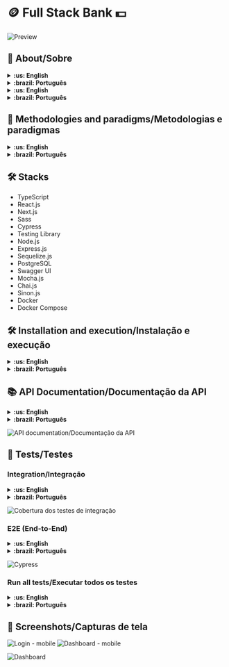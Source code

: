 # :coin: Full Stack Bank :dollar:

![Preview](./screenshots/login.png)

## :page_with_curl: About/Sobre

<details>
  <summary markdown="span"><strong>:us: English</strong></summary><br />

Full stack digital wallet application developed in Next.js and Node.js with TypeScript and built with Docker.

**Note:** the application is currently only in Brazilian Portuguese, I want to add an English translation soon.
<br />
</details>

<details>
  <summary markdown="span"><strong>:brazil: Português</strong></summary><br />

</details>



<details>
  <summary markdown="span"><strong>:us: English</strong></summary><br />

* Develop a frontend application with the Next.js framework and TypeScript
* Use Sass and CSS Modules for frontend styling
* Develop a RESTful API in Node.js with Express.js and TypeScript
* Use an ORM
* Use a PostgreSQL database
* Document the API with Open API and the Swagger UI framework
* Implement backend integration tests using Mocha.js, Chai.js and Sinon.js with 100% coverage
* Implement E2E tests with the Cypress framework in conjunction with the Testing Library
* Dockerize the application using Docker Compose
<br />
</details>

<details>
  <summary markdown="span"><strong>:brazil: Português</strong></summary><br />

* Desenvolver uma aplicação frontend com o framework Next.js e TypeScript
* Utilizar Sass e CSS Modules para a estilização do frontend
* Desenvolver uma API RESTful em Node.js com Express.js e TypeScript
* Utilizar um ORM
* Utilizar um banco de dados PostgreSQL
* Documentar a API com Open API e o framework Swagger UI
* Implementar testes de integração no backend utilizando Mocha.js, Chai.js e Sinon.js com 100% de cobertura
* Implementar testes E2E com o framework Cypress em conjunto com a Testing Library
* Dockerizar a aplicação utilizando Docker Compose
<br />
</details>

## :memo: Methodologies and paradigms/Metodologias e paradigmas

<details>
  <summary markdown="span"><strong>:us: English</strong></summary><br />

* Mobile First
* BEM (Block-Element-Modifier) ​​in CSS
* Object-Oriented Programming (OOP)
* SOLID Principles
<br />
</details>

<details>
  <summary markdown="span"><strong>:brazil: Português</strong></summary><br />

* Mobile First
* Padrão BEM (Block-Element-Modifier) no CSS
* Programação Orientada a Objetos (POO)
* Princípios de SOLID
<br />
</details>

## :hammer_and_wrench: Stacks

* TypeScript
* React.js
* Next.js
* Sass
* Cypress
* Testing Library
* Node.js
* Express.js
* Sequelize.js
* PostgreSQL
* Swagger UI
* Mocha.js
* Chai.js
* Sinon.js
* Docker
* Docker Compose

## :hammer_and_wrench: Installation and execution/Instalação e execução

<details>
  <summary markdown="span"><strong>:us: English</strong></summary><br />

To run this application you need to have **Git**, **Docker**, **Node** and **Docker Compose** installed on your computer. Docker Compose needs to be version **2.5.0** or higher and Node version **16**.

In addition, to run the step-by-step commands below, your operating system must also have a **Bash terminal** installed. If you are using **Linux** or **macOS**, Bash is already installed by default. However, if your system is **Windows**, you may need to do [separate installation](https://www.lifewire.com/install-bash-on-windows-10-4101773).

### 1. In the project root directory, run the command below in the terminal to install the dependencies

```sh
npm install
```

### 2. Start the application containers

```sh
npm run compose:up
```

By running the command above, three containers will be started:

* ng_frontend - mapped on the port 3000
* ng_backend - mapped on the port 3001
* ng_db - mapped on the port 3002

They are the front-end, back-end and the database, respectively. After the containers starts, you can enter the <http://localhost:3000> address in your browser to see the application running.

To stop the containers, run the command below:

```sh
npm run compose:down
```

<br />
</details>

<details>
  <summary markdown="span"><strong>:brazil: Português</strong></summary><br />

Para rodar está aplicação é necessário ter **Git**, **Docker**, **Node** e o **Docker Compose** instalados no seu computador. O Docker Compose precisa estar na versão **2.5.0** ou superior e o Node na versão **16**.

Além disso, para executar os comandos do passo-a-passo abaixo também é necessário que o seu sistema operacional tenha um **terminal Bash** instalado. Caso você esteja utilizando **Linux** ou **macOS**, o Bash já vem instalado por padrão. Porém, se o seu sistema for **Windows**, talvez você precise fazer [a instalação a parte](https://www.lifewire.com/install-bash-on-windows-10-4101773).

### 1. No diretório raiz do projeto, execute o comando baixo no terminal para instalar as dependências

```sh
npm install
```

### 2. Suba os containers da aplicação

```sh
npm run compose:up
```

Executando o comando acima, será criada uma rede de três containers:

* ng_frontend - mapeado na porta 3000
* ng_backend - mapeado na porta 3001
* ng_db - mapeado na porta 3002

Se tratam da aplicação frontend, backend e o banco de dados, respectivamente. Depois que eles estiverem rodando, basta acessar o endereço <http://localhost:3000> no seu navegador para utilizar a aplicação.

Para parar os containers, utilize o comando:

```sh
npm run compose:down
```

<br />
</details>

## :books: API Documentation/Documentação da API

<details>
  <summary markdown="span"><strong>:us: English</strong></summary><br />

With the application running, access the <http://localhost:3001/docs> address in your browser to see the API documentation implemented with Swagger UI.
<br />
</details>

<details>
  <summary markdown="span"><strong>:brazil: Português</strong></summary><br />

Com a aplicação em execução, basta acessar o endereço <http://localhost:3001/docs> no seu navegador para visualizar a documentação implementada com o Swagger UI.
<br />
</details>

![API documentation/Documentação da API](./screenshots/api-docs.png)

## :test_tube: Tests/Testes

### Integration/Integração

<details>
  <summary markdown="span"><strong>:us: English</strong></summary><br />

I've implemented backend integration tests with 100% coverage. To check their result, just run the command below in the project root directory:

```sh
npm run test:integration
```

**Note:** to run the integration tests, it is not necessary for the application to be running, as the interaction with the database is mocked and the tests start an instance of the API before being started.
<br />
</details>

<details>
  <summary markdown="span"><strong>:brazil: Português</strong></summary><br />

Implementei testes de integração no backend com 100% de cobertura. Para verificar o resultado deles, basta executar o comando abaixo na raiz do projeto:

```sh
npm run test:integration
```

**Observação:** para rodar os testes de integração, não é necessário que a aplicação esteja rodando, pois a interação com o banco de dados é mockada e os testes iniciam uma instância da API antes de serem iniciados.
<br />
</details>

![Cobertura dos testes de integração](./screenshots/integration-coverage.png)

### E2E (End-to-End)

<details>
  <summary markdown="span"><strong>:us: English</strong></summary><br />

I've also implemented some E2E tests with the Cypress framework in conjunction with the Testing Library to use semantic selectors. **Applications must be running** before running E2E tests.

To open Cypress in the browser, run the command in the project root directory:

```sh
npm run test:e2e:open
```

A window will open with the list of specs, just click one of them to start the tests.

If you prefer, it is also possible to run the E2E tests without the graphical interface by using the command below:

```sh
npm run test:e2e
```

<br />
</details>

<details>
  <summary markdown="span"><strong>:brazil: Português</strong></summary><br />

Também implementei alguns testes E2E com o framework Cypress em conjunto com a Testing Library para utilizar seletores semânticos. **É necessário que as aplicações estejam sendo executadas** antes de rodar os testes E2E.

Para abrir o Cypress no navegador, execute o comando na raiz do projeto:

```sh
npm run test:e2e:open
```

Será aberta uma janela com a lista das specs, basta clicar em alguma delas para que os testes sejam iniciados.

Caso prefira, também é possível rodar os testes E2E sem a interface gráfica utilizando o comando:

```sh
npm run test:e2e
```

<br />
</details>

![Cypress](./screenshots/cypress.png)

### Run all tests/Executar todos os testes

<details>
  <summary markdown="span"><strong>:us: English</strong></summary><br />

Run the command below in the project root directory to run all integration and E2E tests in sequence in your terminal:

```sh
npm run test
```

**Note:** this command runs the E2E tests without the graphic interface.
<br />
</details>

<details>
  <summary markdown="span"><strong>:brazil: Português</strong></summary><br />

Rode o comando abaixo na raiz do projeto para rodar todos os testes de integração e E2E em sequência no terminal:

```sh
npm run test
```

**Observação:** esse comando roda os testes E2E sem a interface gráfica.
<br />
</details>

## :iphone: Screenshots/Capturas de tela

![Login - mobile](./screenshots/login-mobile.png)
![Dashboard - mobile](./screenshots/dashboard-mobile.png)

![Dashboard](./screenshots/dashboard.png)
